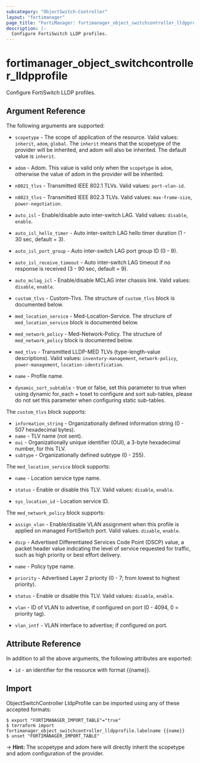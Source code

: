 ```yaml
---
subcategory: "ObjectSwitch-Controller"
layout: "fortimanager"
page_title: "FortiManager: fortimanager_object_switchcontroller_lldpprofile"
description: |-
  Configure FortiSwitch LLDP profiles.
---
```


# fortimanager_object_switchcontroller_lldpprofile
Configure FortiSwitch LLDP profiles.

## Argument Reference


The following arguments are supported:

* `scopetype` - The scope of application of the resource. Valid values: `inherit`, `adom`, `global`. The `inherit` means that the scopetype of the provider will be inherited, and adom will also be inherited. The default value is `inherit`.
* `adom` - Adom. This value is valid only when the `scopetype` is `adom`, otherwise the value of adom in the provider will be inherited.

* `n8021_tlvs` - Transmitted IEEE 802.1 TLVs. Valid values: `port-vlan-id`.

* `n8023_tlvs` - Transmitted IEEE 802.3 TLVs. Valid values: `max-frame-size`, `power-negotiation`.

* `auto_isl` - Enable/disable auto inter-switch LAG. Valid values: `disable`, `enable`.

* `auto_isl_hello_timer` - Auto inter-switch LAG hello timer duration (1 - 30 sec, default = 3).
* `auto_isl_port_group` - Auto inter-switch LAG port group ID (0 - 9).
* `auto_isl_receive_timeout` - Auto inter-switch LAG timeout if no response is received (3 - 90 sec, default = 9).
* `auto_mclag_icl` - Enable/disable MCLAG inter chassis link. Valid values: `disable`, `enable`.

* `custom_tlvs` - Custom-Tlvs. The structure of `custom_tlvs` block is documented below.
* `med_location_service` - Med-Location-Service. The structure of `med_location_service` block is documented below.
* `med_network_policy` - Med-Network-Policy. The structure of `med_network_policy` block is documented below.
* `med_tlvs` - Transmitted LLDP-MED TLVs (type-length-value descriptions). Valid values: `inventory-management`, `network-policy`, `power-management`, `location-identification`.

* `name` - Profile name.
* `dynamic_sort_subtable` - true or false, set this parameter to true when using dynamic for_each + toset to configure and sort sub-tables, please do not set this parameter when configuring static sub-tables.

The `custom_tlvs` block supports:

* `information_string` - Organizationally defined information string (0 - 507 hexadecimal bytes).
* `name` - TLV name (not sent).
* `oui` - Organizationally unique identifier (OUI), a 3-byte hexadecimal number, for this TLV.
* `subtype` - Organizationally defined subtype (0 - 255).

The `med_location_service` block supports:

* `name` - Location service type name.
* `status` - Enable or disable this TLV. Valid values: `disable`, `enable`.

* `sys_location_id` - Location service ID.

The `med_network_policy` block supports:

* `assign_vlan` - Enable/disable VLAN assignment when this profile is applied on managed FortiSwitch port. Valid values: `disable`, `enable`.

* `dscp` - Advertised Differentiated Services Code Point (DSCP) value, a packet header value indicating the level of service requested for traffic, such as high priority or best effort delivery.
* `name` - Policy type name.
* `priority` - Advertised Layer 2 priority (0 - 7; from lowest to highest priority).
* `status` - Enable or disable this TLV. Valid values: `disable`, `enable`.

* `vlan` - ID of VLAN to advertise, if configured on port (0 - 4094, 0 = priority tag).
* `vlan_intf` - VLAN interface to advertise; if configured on port.


## Attribute Reference

In addition to all the above arguments, the following attributes are exported:
* `id` - an identifier for the resource with format {{name}}.

## Import

ObjectSwitchController LldpProfile can be imported using any of these accepted formats:
```
$ export "FORTIMANAGER_IMPORT_TABLE"="true"
$ terraform import fortimanager_object_switchcontroller_lldpprofile.labelname {{name}}
$ unset "FORTIMANAGER_IMPORT_TABLE"
```
-> **Hint:** The scopetype and adom here will directly inherit the scopetype and adom configuration of the provider.
